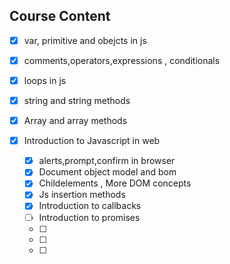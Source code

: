 ## Course Content


- [x] var, primitive and obejcts in js
- [x] comments,operators,expressions , conditionals
- [x] loops in js
- [x] string and string methods
- [x] Array and array methods

- [x] Introduction to Javascript in web
    - [x] alerts,prompt,confirm in browser
    - [x] Document object model and bom
    - [x] Childelements , More DOM concepts 
    - [x] Js insertion methods
    - [x] Introduction to callbacks
    - [ ] Introduction to promises
    - [ ] 
    - [ ] 
    - [ ] 
